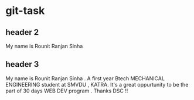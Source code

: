 # git-task

## header 2
My name is Rounit Ranjan Sinha

## header 3
My name is Rounit Ranjan Sinha . A first year Btech MECHANICAL ENGINEERING student at SMVDU , KATRA.
It's a great oppurtunity to be the part of 30 days WEB DEV program .
Thanks DSC !! 
